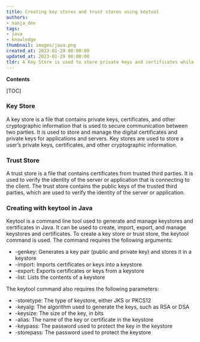 ```yaml
---
title: Creating key stores and trust stores using keytool
authors:
- nanja_dev
tags:
- java
- knowledge
thumbnail: images/java.png
created_at: 2023-01-29 00:00:00
updated_at: 2023-01-29 00:00:00
tldr: A Key Store is used to store private keys and certificates while a Trust Store is used to store public certificates.
---
```


**Contents**

[TOC]

### Key Store
A key store is a file that contains private keys, certificates, and other cryptographic information that is used to secure communication between two parties. It is used to store and manage the digital certificates and private keys for applications and servers. Key stores are used to store a user’s private keys, certificates, and other cryptographic information.

### Trust Store
A trust store is a file that contains certificates from trusted third parties. It is used to verify the identity of the server or application that is connecting to the client. The trust store contains the public keys of the trusted third parties, which are used to verify the identity of the server or application.

### Creating with keytool in Java
Keytool is a command line tool used to generate and manage keystores and certificates in Java. It can be used to create, import, export, and manage keystores and certificates. To create a key store or trust store, the keytool command is used. The command requires the following arguments:

* -genkey: Generates a key pair (public and private key) and stores it in a keystore
* -import: Imports certificates or keys into a keystore
* -export: Exports certificates or keys from a keystore
* -list: Lists the contents of a keystore

The keytool command also requires the following parameters:

* -storetype: The type of keystore, either JKS or PKCS12
* -keyalg: The algorithm used to generate the keys, such as RSA or DSA
* -keysize: The size of the key, in bits
* -alias: The name of the key or certificate in the keystore
* -keypass: The password used to protect the key in the keystore
* -storepass: The password used to protect the keystore
